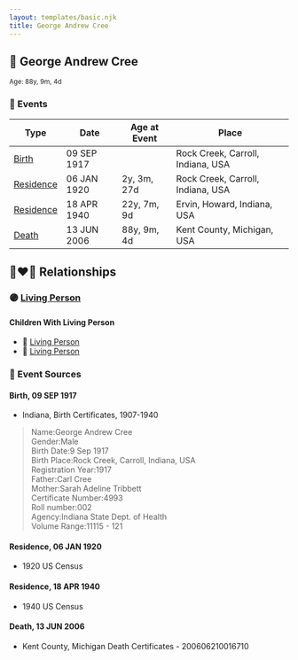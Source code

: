 ```yaml
---
layout: templates/basic.njk
title: George Andrew Cree
---
```

## 🔵 George Andrew Cree
<small>Age: 88y, 9m, 4d</small>

### 📆 Events

Type | Date | Age at Event | Place
------ | ------ | ------ | ------
[Birth](#event-event-2) | 09 SEP 1917 |  | Rock Creek, Carroll, Indiana, USA
[Residence](#event-event-0) | 06 JAN 1920 | 2y, 3m, 27d | Rock Creek, Carroll, Indiana, USA
[Residence](#event-event-1) | 18 APR 1940 | 22y, 7m, 9d | Ervin, Howard, Indiana, USA
[Death](#event-event-5) | 13 JUN 2006 | 88y, 9m, 4d | Kent County, Michigan, USA

## 👩‍❤️‍👨 Relationships

### 🟣 [Living Person](/people/7/74548303)

#### Children With Living Person
* 🔵 [Living Person](/people/7/74673901)
* 🔵 [Living Person](/people/6/60999639)
### 📰 Event Sources

#### <a id="event-event-2"></a> Birth, 09 SEP 1917
* Indiana, Birth Certificates, 1907-1940
>   
  > Name:George Andrew Cree  
  > Gender:Male  
  > Birth Date:9 Sep 1917  
  > Birth Place:Rock Creek, Carroll, Indiana, USA  
  > Registration Year:1917  
  > Father:Carl Cree  
  > Mother:Sarah Adeline Tribbett  
  > Certificate Number:4993  
  > Roll number:002  
  > Agency:Indiana State Dept. of Health  
  > Volume Range:11115 - 121

#### <a id="event-event-0"></a> Residence, 06 JAN 1920
* 1920 US Census

#### <a id="event-event-1"></a> Residence, 18 APR 1940
* 1940 US Census

#### <a id="event-event-5"></a> Death, 13 JUN 2006
* Kent County, Michigan Death Certificates  - 200606210016710